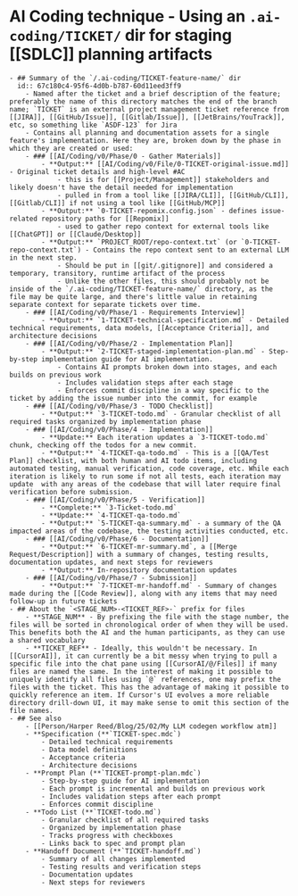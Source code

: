 #  AI Coding technique - Using an `.ai-coding/TICKET/` dir for staging [[SDLC]] planning artifacts
	- ## Summary of the `/.ai-coding/TICKET-feature-name/` dir
	  id:: 67c180c4-95f6-4d0b-b787-60d11eed3ff9
		- Named after the ticket and a brief description of the feature; preferably the name of this directory matches the end of the branch name; `TICKET` is an external project management ticket reference from [[JIRA]], [[GitHub/Issue]], [[Gitlab/Issue]], [[JetBrains/YouTrack]], etc, so something like `ASDF-123` for Jira
		- Contains all planning and documentation assets for a single feature's implementation. Here they are, broken down by the phase in which they are created or used:
		- ### [[AI/Coding/v0/Phase/0 - Gather Materials]]
			- **Output:** [[AI/Coding/v0/File/0-TICKET-original-issue.md]] - Original ticket details and high-level #AC
				- this is for [[Project/Management]] stakeholders and likely doesn't have the detail needed for implementation
				- pulled in from a tool like [[JIRA/CLI]], [[GitHub/CLI]], [[Gitlab/CLI]] if not using a tool like [[GitHub/MCP]]
			- **Output:** `0-TICKET-repomix.config.json` - defines issue-related repository paths for [[Repomix]]
				- used to gather repo context for external tools like [[ChatGPT]] or [[Claude/Desktop]]
			- **Output:** `PROJECT_ROOT/repo-context.txt` (or `0-TICKET-repo-context.txt`) - Contains the repo context sent to an external LLM in the next step.
				- Should be put in [[git/.gitignore]] and considered a temporary, transitory, runtime artifact of the process
				- Unlike the other files, this should probably not be inside of the `/.ai-coding/TICKET-feature-name/` directory, as the file may be quite large, and there's little value in retaining separate context for separate tickets over time.
		- ### [[AI/Coding/v0/Phase/1 - Requirements Interview]]
			- **Output:** `1-TICKET-technical-specification.md` - Detailed technical requirements, data models, [[Acceptance Criteria]], and architecture decisions
		- ### [[AI/Coding/v0/Phase/2 - Implementation Plan]]
			- **Output:** `2-TICKET-staged-implementation-plan.md` - Step-by-step implementation guide for AI implementation.
				- Contains AI prompts broken down into stages, and each builds on previous work
				- Includes validation steps after each stage
				- Enforces commit discipline in a way specific to the ticket by adding the issue number into the commit, for example
		- ### [[AI/Coding/v0/Phase/3 - TODO Checklist]]
			- **Output:** `3-TICKET-todo.md` - Granular checklist of all required tasks organized by implementation phase
		- ### [[AI/Coding/v0/Phase/4 - Implementation]]
			- **Update:** Each iteration updates a `3-TICKET-todo.md` chunk, checking off the todos for a new commit.
			- **Output:** `4-TICKET-qa-todo.md` - This is a [[QA/Test Plan]] checklist, with both human and AI todo items, including automated testing, manual verification, code coverage, etc. While each iteration is likely to run some if not all tests, each iteration may update  with any areas of the codebase that will later require final verification before submission.
		- ### [[AI/Coding/v0/Phase/5 - Verification]]
			- **Complete:** `3-Ticket-todo.md`
			- **Update:** `4-TICKET-qa-todo.md`
			- **Output:** `5-TICKET-qa-summary.md` - a summary of the QA impacted areas of the codebase, the testing activities conducted, etc.
		- ### [[AI/Coding/v0/Phase/6 - Documentation]]
			- **Output:** `6-TICKET-mr-summary.md`, a [[Merge Request/Description]] with a summary of changes, testing results, documentation updates, and next steps for reviewers
			- **Output:** In-repository documentation updates
		- ### [[AI/Coding/v0/Phase/7 - Submission]]
			- **Output:** `7-TICKET-mr-handoff.md` - Summary of changes made during the [[Code Review]], along with any items that may need follow-up in future tickets
	- ## About the `<STAGE_NUM>-<TICKET_REF>-` prefix for files
		- **STAGE_NUM** - By prefixing the file with the stage number, the files will be sorted in chronological order of when they will be used. This benefits both the AI and the human participants, as they can use a shared vocabulary
		- **TICKET_REF** - Ideally, this wouldn't be necessary. In [[CursorAI]], it can currently be a bit messy when trying to pull a specific file into the chat pane using [[CursorAI/@/Files]] if many files are named the same. In the interest of making it possible to uniquely identify all files using `@` references, one may prefix the files with the ticket. This has the advantage of making it possible to quickly reference an item. If Cursor's UI evolves a more reliable directory drill-down UI, it may make sense to omit this section of the file names.
	- ## See also
		- [[Person/Harper Reed/Blog/25/02/My LLM codegen workflow atm]]
		- **Specification (**`TICKET-spec.mdc`)
			- Detailed technical requirements
			- Data model definitions
			- Acceptance criteria
			- Architecture decisions
		- **Prompt Plan (**`TICKET-prompt-plan.mdc`)
			- Step-by-step guide for AI implementation
			- Each prompt is incremental and builds on previous work
			- Includes validation steps after each prompt
			- Enforces commit discipline
		- **Todo List (**`TICKET-todo.md`)
			- Granular checklist of all required tasks
			- Organized by implementation phase
			- Tracks progress with checkboxes
			- Links back to spec and prompt plan
		- **Handoff Document (**`TICKET-handoff.md`)
			- Summary of all changes implemented
			- Testing results and verification steps
			- Documentation updates
			- Next steps for reviewers
